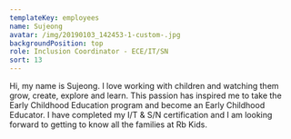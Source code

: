 ```yaml
---
templateKey: employees
name: Sujeong
avatar: /img/20190103_142453-1-custom-.jpg
backgroundPosition: top
role: Inclusion Coordinator - ECE/IT/SN
sort: 13
---
```

Hi, my name is Sujeong. I love working with children and watching them grow, create, explore and learn. This passion has inspired me to take the Early Childhood Education program and become an Early Childhood Educator. I have completed my I/T & S/N   certification and I am looking forward to getting to know all the families at Rb Kids.
